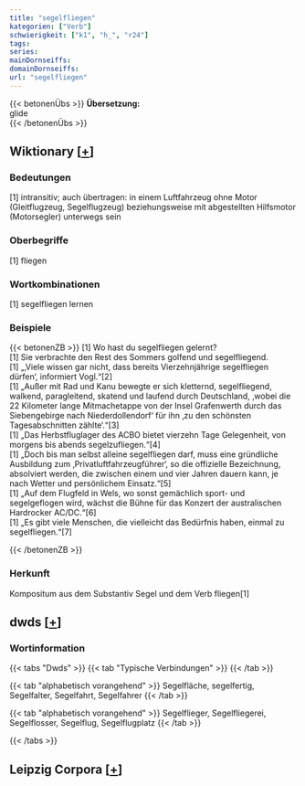 ```yaml
---
title: "segelfliegen"
kategorien: ["Verb"]
schwierigkeit: ["k1", "h_", "r24"]
tags:
series:
mainDornseiffs:
domainDornseiffs:
url: "segelfliegen"
---
```


{{< betonenÜbs >}}
**Übersetzung:**  
glide  
{{< /betonenÜbs >}}

## Wiktionary [[+](https://de.wiktionary.org/wiki/segelfliegen)]

### Bedeutungen
[1] intransitiv; auch übertragen: in einem Luftfahrzeug ohne Motor (Gleitflugzeug, Segelflugzeug) beziehungsweise mit abgestellten Hilfsmotor (Motorsegler) unterwegs sein  

### Oberbegriffe
[1] fliegen  

### Wortkombinationen
[1] segelfliegen lernen  

### Beispiele
{{< betonenZB >}}
[1] Wo hast du segelfliegen gelernt?  
[1] Sie verbrachte den Rest des Sommers golfend und segelfliegend.  
[1] „‚Viele wissen gar nicht, dass bereits Vierzehnjährige segelfliegen dürfen‘, informiert Vogl.“[2]  
[1] „Außer mit Rad und Kanu bewegte er sich kletternd, segelfliegend, walkend, paragleitend, skatend und laufend durch Deutschland, ‚wobei die 22 Kilometer lange Mitmachetappe von der Insel Grafenwerth durch das Siebengebirge nach Niederdollendorf‘ für ihn ‚zu den schönsten Tagesabschnitten zählte‘.“[3]  
[1] „Das Herbstfluglager des ACBO bietet vierzehn Tage Gelegenheit, von morgens bis abends segelzufliegen.“[4]  
[1] „Doch bis man selbst alleine segelfliegen darf, muss eine gründliche Ausbildung zum ‚Privatluftfahrzeugführer‘, so die offizielle Bezeichnung, absolviert werden, die zwischen einem und vier Jahren dauern kann, je nach Wetter und persönlichem Einsatz.“[5]  
[1] „Auf dem Flugfeld in Wels, wo sonst gemächlich sport- und segelgeflogen wird, wächst die Bühne für das Konzert der australischen Hardrocker AC/DC.“[6]  
[1] „Es gibt viele Menschen, die vielleicht das Bedürfnis haben, einmal zu segelfliegen.“[7]  

{{< /betonenZB >}}
### Herkunft
Kompositum aus dem Substantiv Segel und dem Verb fliegen[1]  



## dwds [[+](https://www.dwds.de/wb/segelfliegen)]

### Wortinformation
{{< tabs "Dwds" >}}
{{< tab "Typische Verbindungen" >}}
{{< /tab >}}

{{< tab "alphabetisch vorangehend" >}}
Segelfläche, segelfertig, Segelfalter, Segelfahrt, Segelfahrer
{{< /tab >}}

{{< tab "alphabetisch vorangehend" >}}
Segelflieger, Segelfliegerei, Segelflosser, Segelflug, Segelflugplatz
{{< /tab >}}

{{< /tabs >}}

## Leipzig Corpora [[+](https://corpora.uni-leipzig.de/en/res?word=segelfliegen&corpusId=deu_newscrawl-public_2018)]

